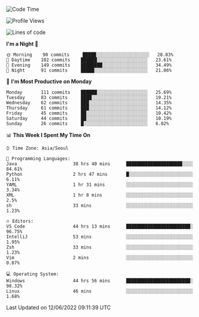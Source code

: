<!--START_SECTION:waka-->
![Code Time](http://img.shields.io/badge/Code%20Time-682%20hrs%2043%20mins-blue)

![Profile Views](http://img.shields.io/badge/Profile%20Views-4-blue)

![Lines of code](https://img.shields.io/badge/From%20Hello%20World%20I%27ve%20Written-1%20Million%20lines%20of%20code-blue)

**I'm a Night 🦉** 

```text
🌞 Morning    90 commits     █████░░░░░░░░░░░░░░░░░░░░   20.83% 
🌆 Daytime    102 commits    ██████░░░░░░░░░░░░░░░░░░░   23.61% 
🌃 Evening    149 commits    ████████░░░░░░░░░░░░░░░░░   34.49% 
🌙 Night      91 commits     █████░░░░░░░░░░░░░░░░░░░░   21.06%

```
📅 **I'm Most Productive on Monday** 

```text
Monday       111 commits    ██████░░░░░░░░░░░░░░░░░░░   25.69% 
Tuesday      83 commits     ████░░░░░░░░░░░░░░░░░░░░░   19.21% 
Wednesday    62 commits     ███░░░░░░░░░░░░░░░░░░░░░░   14.35% 
Thursday     61 commits     ███░░░░░░░░░░░░░░░░░░░░░░   14.12% 
Friday       45 commits     ██░░░░░░░░░░░░░░░░░░░░░░░   10.42% 
Saturday     44 commits     ██░░░░░░░░░░░░░░░░░░░░░░░   10.19% 
Sunday       26 commits     █░░░░░░░░░░░░░░░░░░░░░░░░   6.02%

```


📊 **This Week I Spent My Time On** 

```text
⌚︎ Time Zone: Asia/Seoul

💬 Programming Languages: 
Java                     38 hrs 40 mins      █████████████████████░░░░   84.61% 
Python                   2 hrs 47 mins       █░░░░░░░░░░░░░░░░░░░░░░░░   6.11% 
YAML                     1 hr 31 mins        ░░░░░░░░░░░░░░░░░░░░░░░░░   3.34% 
XML                      1 hr 8 mins         ░░░░░░░░░░░░░░░░░░░░░░░░░   2.5% 
sh                       33 mins             ░░░░░░░░░░░░░░░░░░░░░░░░░   1.23%

🔥 Editors: 
VS Code                  44 hrs 13 mins      ████████████████████████░   96.75% 
IntelliJ                 53 mins             ░░░░░░░░░░░░░░░░░░░░░░░░░   1.95% 
Zsh                      33 mins             ░░░░░░░░░░░░░░░░░░░░░░░░░   1.23% 
Vim                      2 mins              ░░░░░░░░░░░░░░░░░░░░░░░░░   0.07%

💻 Operating System: 
Windows                  44 hrs 56 mins      ████████████████████████░   98.32% 
Linux                    46 mins             ░░░░░░░░░░░░░░░░░░░░░░░░░   1.68%

```


 Last Updated on 12/06/2022 09:11:39 UTC
<!--END_SECTION:waka-->

